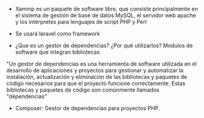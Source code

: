 - Xammp es un paquete de software libre, que consiste principalmente en el sistema de gestión de base de datos MySQL, el servidor web apache y los intérpretes para lenguajes de script PHP y Perl

- Se usará laravel como framework

- ¿Que es un gestor de dependencias? ¿Por qué utilizarlos?
Modulos de software que integran bibliotecas.

"Un gestor de dependencias es una herramienta de software utilizada en el desarrollo de aplicaciones y proyectos para gestionar y automatizar la instalación, actualización y eliminación de las bibliotecas y paquetes de código necesarios para que el proyecto funcione correctamente. Estas bibliotecas y paquetes de código son comúnmente llamados "dependencias"

- Composer: Gestor de dependencias para proyectos PHP.